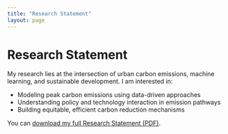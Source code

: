 ```yaml
---
title: "Research Statement"
layout: page
---
```


# Research Statement

My research lies at the intersection of urban carbon emissions, machine learning, and sustainable development. I am interested in:

- Modeling peak carbon emissions using data-driven approaches
- Understanding policy and technology interaction in emission pathways
- Building equitable, efficient carbon reduction mechanisms

You can [download my full Research Statement (PDF)](static/files/research_statement.pdf).
